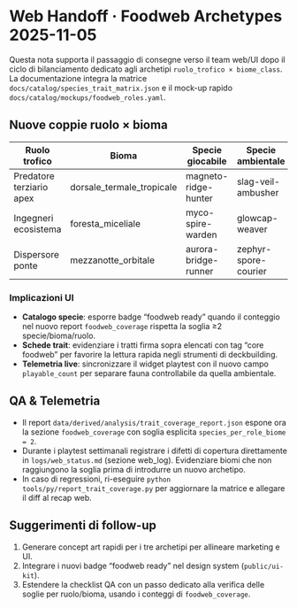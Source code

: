 # Web Handoff · Foodweb Archetypes 2025-11-05

Questa nota supporta il passaggio di consegne verso il team web/UI dopo il
ciclo di bilanciamento dedicato agli archetipi `ruolo_trofico × biome_class`.
La documentazione integra la matrice `docs/catalog/species_trait_matrix.json` e
il mock-up rapido `docs/catalog/mockups/foodweb_roles.yaml`.

## Nuove coppie ruolo × bioma

| Ruolo trofico | Bioma | Specie giocabile | Specie ambientale | Tratti firma |
| --- | --- | --- | --- | --- |
| Predatore terziario apex | dorsale_termale_tropicale | magneto-ridge-hunter | slag-veil-ambusher | coda_frusta_cinetica · scheletro_idro_regolante · artigli_sette_vie |
| Ingegneri ecosistema | foresta_miceliale | myco-spire-warden | glowcap-weaver | filamenti_digestivi_compattanti · empatia_coordinativa · struttura_elastica_amorfa |
| Dispersore ponte | mezzanotte_orbitale | aurora-bridge-runner | zephyr-spore-courier | sacche_galleggianti_ascensoriali · mimetismo_cromatico_passivo · eco_interno_riflesso |

### Implicazioni UI

- **Catalogo specie**: esporre badge “foodweb ready” quando il conteggio nel
  nuovo report `foodweb_coverage` rispetta la soglia ≥2 specie/bioma/ruolo.
- **Schede trait**: evidenziare i tratti firma sopra elencati con tag “core
  foodweb” per favorire la lettura rapida negli strumenti di deckbuilding.
- **Telemetria live**: sincronizzare il widget playtest con il nuovo campo
  `playable_count` per separare fauna controllabile da quella ambientale.

## QA & Telemetria

- Il report `data/derived/analysis/trait_coverage_report.json` espone ora la sezione
  `foodweb_coverage` con soglia esplicita `species_per_role_biome = 2`.
- Durante i playtest settimanali registrare i difetti di copertura direttamente
  in `logs/web_status.md` (sezione web_log). Evidenziare biomi che non raggiungono
  la soglia prima di introdurre un nuovo archetipo.
- In caso di regressioni, ri-eseguire `python tools/py/report_trait_coverage.py`
  per aggiornare la matrice e allegare il diff al recap web.

## Suggerimenti di follow-up

1. Generare concept art rapidi per i tre archetipi per allineare marketing e UI.
2. Integrare i nuovi badge “foodweb ready” nel design system (`public/ui-kit`).
3. Estendere la checklist QA con un passo dedicato alla verifica delle soglie
   per ruolo/bioma, usando i conteggi di `foodweb_coverage`.
